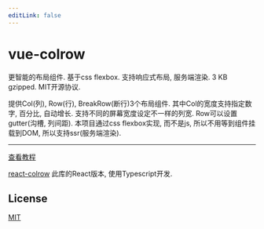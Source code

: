 ```yaml
---
editLink: false
---
```

# vue-colrow
更智能的布局组件. 基于css flexbox. 支持响应式布局, 服务端渲染. 3 KB gzipped.  MIT开源协议.

提供Col(列), Row(行), BreakRow(断行)3个布局组件. 其中Col的宽度支持指定数字, 百分比, 自动增长. 支持不同的屏幕宽度设定不一样的列宽. Row可以设置gutter(沟槽, 列间距). 本项目通过css flexbox实现, 而不是js, 所以不用等到组件挂载到DOM, 所以支持ssr(服务端渲染).
<hr/>

[查看教程](./guide.md)

[react-colrow](https://github.com/phphe/react-colrow/blob/master/README_zh.md) 此库的React版本, 使用Typescript开发. 

## License
[MIT](http://opensource.org/licenses/MIT)